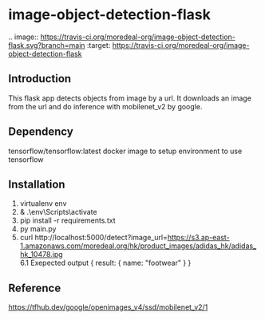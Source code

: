 # image-object-detection-flask

.. image:: https://travis-ci.org/moredeal-org/image-object-detection-flask.svg?branch=main
  :target: https://travis-ci.org/moredeal-org/image-object-detection-flask

Introduction
------------
This flask app detects objects from image by a url. It downloads an image from the url and do inference with mobilenet_v2 by google.

Dependency
------------
tensorflow/tensorflow:latest docker image to setup environment to use tensorflow

Installation
------------
1. virtualenv env
2. & .\env\Scripts\activate
3. pip install -r requirements.txt
4. py main.py
5. curl http://localhost:5000/detect?image_url=https://s3.ap-east-1.amazonaws.com/moredeal.org/hk/product_images/adidas_hk/adidas_hk_10478.jpg<br/>6.1 Exepected output
  { result: { name: "footwear" } }

Reference
------------
https://tfhub.dev/google/openimages_v4/ssd/mobilenet_v2/1
